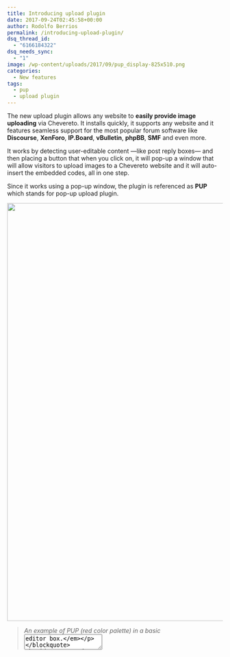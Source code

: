 ```yaml
---
title: Introducing upload plugin
date: 2017-09-24T02:45:58+00:00
author: Rodolfo Berrios
permalink: /introducing-upload-plugin/
dsq_thread_id:
  - "6166184322"
dsq_needs_sync:
  - "1"
image: /wp-content/uploads/2017/09/pup_display-825x510.png
categories:
  - New features
tags:
  - pup
  - upload plugin
---
```

The new upload plugin allows any website to **easily provide image uploading** via Chevereto. It installs quickly, it supports any website and it features seamless support for the most popular forum software like **Discourse**, **XenForo**, **IP.Board**, **vBulletin**, **phpBB**, **SMF** and even more.

It works by detecting user-editable content —like post reply boxes— and then placing a button that when you click on, it will pop-up a window that will allow visitors to upload images to a Chevereto website and it will auto-insert the embedded codes, all in one step.

Since it works using a pop-up window, the plugin is referenced as **PUP** which stands for pop-up upload plugin.

[<img loading="lazy" class="wp-image-403 size-full" src="https://chevereto.com/blog/wp-content/uploads/2017/09/pup_palette_red-1.jpg" alt="" width="2333" height="975" srcset="https://chevereto.com/blog/wp-content/uploads/2017/09/pup_palette_red-1.jpg 2333w, https://chevereto.com/blog/wp-content/uploads/2017/09/pup_palette_red-1-300x125.jpg 300w, https://chevereto.com/blog/wp-content/uploads/2017/09/pup_palette_red-1-768x321.jpg 768w, https://chevereto.com/blog/wp-content/uploads/2017/09/pup_palette_red-1-1024x428.jpg 1024w" sizes="(max-width: 2333px) 100vw, 2333px" />](https://chevereto.com/blog/wp-content/uploads/2017/09/pup_palette_red-1.jpg)

> _An example of PUP (red color palette) in a basic <textarea> editor box._

### Supported software

PUP works with a wide range of forum software including:

* bbPress
* Discourse
* Discuz!
* Invision Power Board
* MyBB
* NodeBB
* phpBB
* Simple Machines Forum
* Vanilla Forums
* vBulletin
* XenForo

For selected vendors, the plugin will fit the button to the target editor toolbar, achieving an absolutely unobtrusive experience and it won't break the UI at all. It also sets which embeds codes should be used depending on the target editor (Markdown, BBCode or HTML) and it will listen to live events so it will work even on dynamically generated content.

[<img loading="lazy" class="size-full wp-image-407" src="https://chevereto.com/blog/wp-content/uploads/2017/09/pup_discourse.jpg" alt="" width="1429" height="470" srcset="https://chevereto.com/blog/wp-content/uploads/2017/09/pup_discourse.jpg 1429w, https://chevereto.com/blog/wp-content/uploads/2017/09/pup_discourse-300x99.jpg 300w, https://chevereto.com/blog/wp-content/uploads/2017/09/pup_discourse-768x253.jpg 768w, https://chevereto.com/blog/wp-content/uploads/2017/09/pup_discourse-1024x337.jpg 1024w" sizes="(max-width: 1429px) 100vw, 1429px" />](https://chevereto.com/blog/wp-content/uploads/2017/09/pup_discourse.jpg)

> _Discourse editor box showing the cloud upload icon added by PUP._

Additional vendors may be supported via basic integration (non-toolbar), meaning that it also supports FluxBB, PunBB and any other CMS using textarea-based editors.

### Customization

The plugin is designed to require **zero configuration** but still, you can configure everything. You can use your own HTML, CSS, palettes, language, observers, everything. If that's not enough, you can even place the button manually and indicate the target editor you want to bind. Talking about customization, don't worry to touch the code at all. Everything has been designed to be configured directly as simple data-attributes on the plugin insertion code.

All these instructions are now included in every installation and for the basic options, end-users will only need to toggle some switches and **Chevereto will generate the insertion code**. Here, check this live example: [Upload plugin &#8211; Chevereto demo](https://demo.chevereto.com/plugin). For those who need advanced customization, there is a [complete documentation](https://chevereto.com/docs/pup) available.

## Core features

The plugin has been built using native JavaScript and is very lightweight —about 6 KB gzipped— and it doesn't require additional libraries or server dependencies. It works asynchronous, supports multiple instances, it always shows a perfect sized pop-up window on center and it uses **postMessage** to safely establish cross-site communication. The code is all wrapped inside a closure so it won't mess with any JavaScript you may have and it prevents anyone else from tempering the plugin variables.

If you want to learn more about this you should read [about all it](https://chevereto.com/docs/pup#core-features).

## Who should use it?

The upload plugin is the perfect solution for **communities** looking for external image hosting since it easily leverages all the image uploading into an external Chevereto website. If you run a community, you will notice how **users will engage more** because they won't even need to leave your website to upload and share their images.

For those who use Chevereto to generate revenue, this is the perfect tool to **boost your content and traffic** because there is a huge number of communities and websites in general with the need for image sharing and there is room for everybody. Situations like the [_ransomgate_](http://www.bbc.com/news/technology-40492668) happen because only a few provide most of the internet image traffic and services will always trend to gets saturated when they just want to eat everybody.
